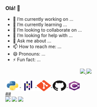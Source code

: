 ### Olá!  👋


- 🔭 I’m currently working on ...
- 🌱 I’m currently learning ...
- 👯 I’m looking to collaborate on ...
- 🤔 I’m looking for help with ...
- 💬 Ask me about ...
- 📫 How to reach me: ...
- 😄 Pronouns: ...
- ⚡ Fun fact: ...

<div align="center">
  <a href="https://github.com/raphaelfsg">
  <img height="180em" src="https://github-readme-stats.vercel.app/api?username=raphaelfsg&show_icons=true&theme=dracula&include_all_commits=true&count_private=true"/>
  <img height="180em" src="https://github-readme-stats.vercel.app/api/top-langs/?username=raphaelfsg&layout=compact&langs_count=7&theme=dracula"/>
</div>

<div style="display: inline_block"><br>
  <img align="center" alt="Phael-PY" height="35" width="45" src="https://raw.githubusercontent.com/devicons/devicon/master/icons/python/python-original.svg">
  <img align="center" alt="Phael-Pd" height="35" width="45" src="https://raw.githubusercontent.com/devicons/devicon/master/icons/pandas/pandas-original.svg">
  <img align="center" alt="Phael-Git" height="35" width="45" src="https://raw.githubusercontent.com/devicons/devicon/master/icons/git/git-original.svg">
  <img align="center" alt="Phael-Github" height="35" width="45" src="https://raw.githubusercontent.com/devicons/devicon/master/icons/github/github-original.svg">
  <img align="center" alt="Phael-Csharp" height="30" width="40" src="https://raw.githubusercontent.com/devicons/devicon/master/icons/csharp/csharp-original.svg">
  
  <!--
  <img align="right" alt="Rafa-pic" height="150" style="border-radius:50px;" src="https://media.discordapp.net/attachments/639956127056134178/890373478988013628/Publicacoes_Instagram_1_1.png?width=676&height=676"> --!>
</div>

##
<div>
<a href = "mailto:raphaelfsg@gmail.com"><img src="https://img.shields.io/badge/-Gmail-%23333?style=for-the-badge&logo=gmail&logoColor=white" target="_blank"></a>
  <a href="https://www.linkedin.com/in/raphael-gomes-844449a5/" target="_blank"><img src="https://img.shields.io/badge/-LinkedIn-%230077B5?style=for-the-badge&logo=linkedin&logoColor=white" target="_blank"></a> 
  <a href="https://public.tableau.com/app/profile/raphael.gomes" target="_blank"><img src="https://img.shields.io/badge/Tableau-E97627?style=for-the-badge&logo=Tableau&logoColor=white" target="_blank"></a>
  </div>
  
  
  
